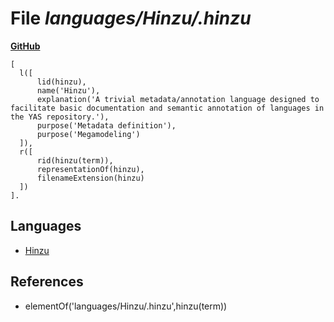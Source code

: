 # File _languages/Hinzu/.hinzu_
**[GitHub](https://github.com/softlang/yas/blob/master/languages/Hinzu/.hinzu)**
```
[
  l([
      lid(hinzu),
      name('Hinzu'),
      explanation('A trivial metadata/annotation language designed to facilitate basic documentation and semantic annotation of languages in the YAS repository.'),
      purpose('Metadata definition'),
      purpose('Megamodeling')
  ]),
  r([
      rid(hinzu(term)),
      representationOf(hinzu),
      filenameExtension(hinzu)
  ])
].
```

## Languages
* [Hinzu](../languages/Hinzu.md)

## References
* elementOf('languages/Hinzu/.hinzu',hinzu(term))
